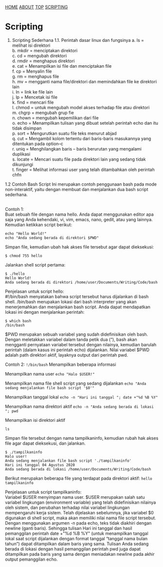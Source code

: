 ---
---

[HOME](index.md)
[ABOUT](README.md)
[TOP](#)
[SCRIPTING](#scripting)

# Scripting

1. Scripting Sederhana
1.1. Perintah dasar linux dan fungsinya
  a. ls  = melihat isi direktori <br>
  b. mkdir =  menciptakan direktori <br>
  c. cd  = mengubah direktori <br>
  d. rmdir = menghapus direktori <br>
  e. cat = Menampilkan isi file dan menciptakan file<br>
  f. cp = Menyalin file<br>
  g. rm = menghapus file<br>
  h. mv = mengganti nama file/direktori dan memindahkan file ke direktori lain<br>
  i. ln = link ke file lain<br>
  j. lp = Mencetak isi file<br>
  k. find = mencari file<br>
  l. chmod = untuk mengubah model akses terhadap file atau direktori<br>
  m. chgrp = mengubah grup fie<br>
  n. chown = mengubah kepemilikan dari file<br>
  o. echo = Menampilkan tulisan yang dibuat setelah perintah echo dan itu tidak disimpan<br>
  p. sort = Mengurutkan suatu file teks menurut abjad<br>
  q. cut = Mengambil kolom tertentu dari baris-baris masukannya yang ditentukan pada option–c<br>
  r.  uniq = Menghilangkan baris – baris berurutan yang mengalami duplikasi<br>
  s. locate = Mencari suatu file pada direktori lain yang sedang tidak dikunjungi<br>
  t. finger = Melihat informasi user yang telah ditambahkan oleh perintah chfn<br>

1.2 Contoh Bash Script
Ini merupakan contoh penggunaan bash pada mode non-interaktif, yaitu dengan membuat dan menjalankan dua bash script sederhana.<br><br>

Contoh 1:<br>
Buat sebuah file dengan nama hello. Anda dapat menggunakan editor apa saja yang Anda kehendaki, vi, vim, emacs, nano, gedit, atau yang lainnya. Kemudian ketikkan script berikut:
```#!/bin/bash
echo "Hello World!"
echo "Anda sedang berada di direktori $PWD"
```

Simpan file, kemudian ubah hak akses file tersebut agar dapat dieksekusi:
```
$ chmod 755 hello
```

Jalankan shell script pertama:
```
$ ./hello
Hello World!
Anda sedang berada di direktori /home/user/Documents/Writing/Code/bash
```
Penjelasan untuk script hello:<br>
#!/bin/bash menyatakan bahwa script tersebut harus dijalankan di bash shell. /bin/bash merupakan lokasi dari bash interpreter yang akan menerjemahkan dan menjalankan bash script. Anda dapat mendapatkan lokasi ini dengan menjalankan perintah:
```
$ which bash
/bin/bash
```

$PWD merupakan sebuah variabel yang sudah didefinisikan oleh bash. Dengan meletakkan variabel dalam tanda petik dua (“), bash akan mengganti pernyataan variabel tersebut dengan nilainya, kemudian barulah perintah (dalam kasus ini perintah echo) dijalankan. Nilai variabel $PWD adalah path direktori aktif, layaknya output dari perintah pwd.

Contoh 2:
```!/bin/bash```
Menampilkan beberapa informasi
 
Menampilkan nama user
```echo "Halo $USER!"```
 
Menampilkan nama file shell script yang sedang dijalankan
```echo "Anda sedang menjalankan file bash script '$0'"```
 
Menampilkan tanggal lokal
```echo -n "Hari ini tanggal "; date +"%d %B %Y"```
 
Menampilkan nama direktori aktif
```echo -n "Anda sedang berada di lokasi "; pwd```
 
Menampilkan isi direktori aktif
```echo "Berikut merupakan beberapa file yang terdapat pada direktori aktif:";
ls
```

Simpan file tersebut dengan nama tampilkaninfo, kemudian rubah hak akses file agar dapat dieksekusi, dan jalankan.
```$ chmod 755 tampilkaninfo
$ ./tampilkaninfo
Halo user!
Anda sedang menjalankan file bash script './tampilkaninfo'
Hari ini tanggal 04 Agustus 2020
Anda sedang berada di lokasi /home/user/Documents/Writing/Code/bash
```

Berikut merupakan beberapa file yang terdapat pada direktori aktif:
```hello tampilkaninfo```

Penjelasan untuk script tampilkaninfo:
<br>
Variabel $USER menyimpan nama user. $USER merupakan salah satu variabel lingkungan (environment variable) yang telah didefinisikan nilainya oleh sistem, dan perubahan terhadap nilai variabel lingkungan mempengaruhi kerja sistem. Telah dijelaskan sebelumnya, jika variabel $0 digunakan di shell script, maka akan memiliki nilai nama file script tersebut.<br>
Dengan menggunakan argumen -n pada echo, teks tidak diakhiri dengan newline (ganti baris). Sehingga tulisan Hari ini tanggal dan hasil pemanggilan perintah date +"%d %B %Y" (untuk menampilkan tanggal lokal saat script dijalankan dengan format tanggal “tanggal nama bulan tahun”) dapat ditampilkan dalam baris yang sama. Tulisan Anda sedang berada di lokasi dengan hasil pemanggilan perintah pwd juga dapat ditampilkan pada baris yang sama dengan meniadakan newline pada akhir output pemanggilan echo.
